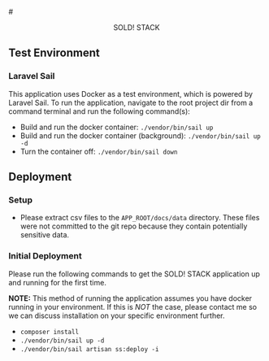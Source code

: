 #<p align="center">SOLD! STACK</p>

## Test Environment

### Laravel Sail

This application uses Docker as a test environment, which is powered by Laravel Sail. To run the application, 
navigate to the root project dir from a command terminal and run the following command(s):

* Build and run the docker container: `./vendor/bin/sail up`
* Build and run the docker container (background): `./vendor/bin/sail up -d`
* Turn the container off: `./vendor/bin/sail down`

## Deployment

### Setup

* Please extract csv files to the `APP_ROOT/docs/data` directory. These files were not committed
to the git repo because they contain potentially sensitive data.

### Initial Deployment

Please run the following commands to get the SOLD! STACK application
up and running for the first time.

<b>NOTE:</b> This method of running the application assumes you have docker running
in your environment. If this is *NOT* the case, please contact me so
we can discuss installation on your specific environment further.

* `composer install`
* `./vendor/bin/sail up -d`
* `./vendor/bin/sail artisan ss:deploy -i`
